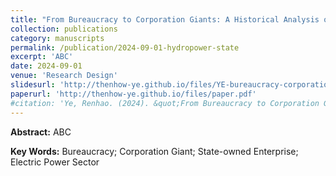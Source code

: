 ```yaml
---
title: "From Bureaucracy to Corporation Giants: A Historical Analysis on Evolution of Electric Power Sector in China"
collection: publications
category: manuscripts
permalink: /publication/2024-09-01-hydropower-state
excerpt: 'ABC'
date: 2024-09-01
venue: 'Research Design'
slidesurl: 'http://thenhow-ye.github.io/files/YE-bureaucracy-corporation-electricity.pdf'
paperurl: 'http://thenhow-ye.github.io/files/paper.pdf'
#citation: 'Ye, Renhao. (2024). &quot;From Bureaucracy to Corporation Giants: A Historical Analysis on Evolution of Electric Power Sector in China.&quot; <i>Working Paper</i>.'
---
```


**Abstract:** ABC

**Key Words:** Bureaucracy; Corporation Giant; State-owned Enterprise; Electric Power Sector
